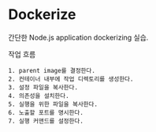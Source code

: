 # Dockerize 
간단한 Node.js application dockerizing 실습. 

작업 흐름 
```
1. parent image를 결정한다. 
2. 컨테이너 내부에 작업 디렉토리를 생성한다. 
3. 설정 파일을 복사한다. 
4. 의존성을 설치한다. 
5. 실행을 위한 파일을 복사한다. 
6. 노출할 포트를 명시한다. 
7. 실행 커맨드를 설정한다. 
```

